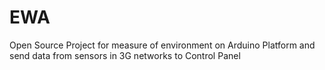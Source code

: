 # EWA
Open Source Project for measure of environment on Arduino Platform and send data from sensors in 3G networks to Control Panel
